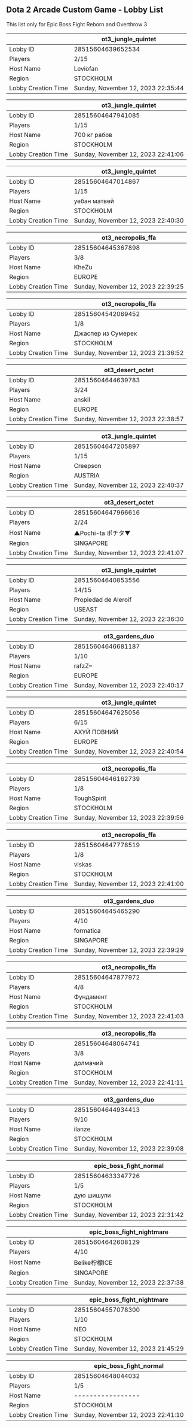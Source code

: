 ## Dota 2 Arcade Custom Game - Lobby List

This list only for Epic Boss Fight Reborn and Overthrow 3

|  | ot3_jungle_quintet |
| ------ | ------ |
| Lobby ID | 28515604639652534 |
| Players | 2/15 |
| Host Name | Leviofan |
| Region | STOCKHOLM |
| Lobby Creation Time | Sunday, November 12, 2023 22:35:44 |


|  | ot3_jungle_quintet |
| ------ | ------ |
| Lobby ID | 28515604647941085 |
| Players | 1/15 |
| Host Name | 700 кг рабов |
| Region | STOCKHOLM |
| Lobby Creation Time | Sunday, November 12, 2023 22:41:06 |


|  | ot3_jungle_quintet |
| ------ | ------ |
| Lobby ID | 28515604647014867 |
| Players | 1/15 |
| Host Name | уебан матвей |
| Region | STOCKHOLM |
| Lobby Creation Time | Sunday, November 12, 2023 22:40:30 |


|  | ot3_necropolis_ffa |
| ------ | ------ |
| Lobby ID | 28515604645367898 |
| Players | 3/8 |
| Host Name | KheZu |
| Region | EUROPE |
| Lobby Creation Time | Sunday, November 12, 2023 22:39:25 |


|  | ot3_necropolis_ffa |
| ------ | ------ |
| Lobby ID | 28515604542069452 |
| Players | 1/8 |
| Host Name | Джаспер из Сумерек |
| Region | STOCKHOLM |
| Lobby Creation Time | Sunday, November 12, 2023 21:36:52 |


|  | ot3_desert_octet |
| ------ | ------ |
| Lobby ID | 28515604644639783 |
| Players | 3/24 |
| Host Name | anskil |
| Region | EUROPE |
| Lobby Creation Time | Sunday, November 12, 2023 22:38:57 |


|  | ot3_jungle_quintet |
| ------ | ------ |
| Lobby ID | 28515604647205897 |
| Players | 1/15 |
| Host Name | Creepson |
| Region | AUSTRIA |
| Lobby Creation Time | Sunday, November 12, 2023 22:40:37 |


|  | ot3_desert_octet |
| ------ | ------ |
| Lobby ID | 28515604647966616 |
| Players | 2/24 |
| Host Name | ▲Pochi-ta ポチタ▼ |
| Region | SINGAPORE |
| Lobby Creation Time | Sunday, November 12, 2023 22:41:07 |


|  | ot3_jungle_quintet |
| ------ | ------ |
| Lobby ID | 28515604640853556 |
| Players | 14/15 |
| Host Name | Propiedad de Aleroif |
| Region | USEAST |
| Lobby Creation Time | Sunday, November 12, 2023 22:36:30 |


|  | ot3_gardens_duo |
| ------ | ------ |
| Lobby ID | 28515604646681187 |
| Players | 1/10 |
| Host Name | rafzZ~ |
| Region | EUROPE |
| Lobby Creation Time | Sunday, November 12, 2023 22:40:17 |


|  | ot3_jungle_quintet |
| ------ | ------ |
| Lobby ID | 28515604647625056 |
| Players | 6/15 |
| Host Name | АХУЙ ПОВНИЙ |
| Region | EUROPE |
| Lobby Creation Time | Sunday, November 12, 2023 22:40:54 |


|  | ot3_necropolis_ffa |
| ------ | ------ |
| Lobby ID | 28515604646162739 |
| Players | 1/8 |
| Host Name | ToughSpirit |
| Region | STOCKHOLM |
| Lobby Creation Time | Sunday, November 12, 2023 22:39:56 |


|  | ot3_necropolis_ffa |
| ------ | ------ |
| Lobby ID | 28515604647778519 |
| Players | 1/8 |
| Host Name | viskas |
| Region | STOCKHOLM |
| Lobby Creation Time | Sunday, November 12, 2023 22:41:00 |


|  | ot3_gardens_duo |
| ------ | ------ |
| Lobby ID | 28515604645465290 |
| Players | 4/10 |
| Host Name | formatica |
| Region | SINGAPORE |
| Lobby Creation Time | Sunday, November 12, 2023 22:39:29 |


|  | ot3_necropolis_ffa |
| ------ | ------ |
| Lobby ID | 28515604647877972 |
| Players | 4/8 |
| Host Name | Фундамент |
| Region | STOCKHOLM |
| Lobby Creation Time | Sunday, November 12, 2023 22:41:03 |


|  | ot3_necropolis_ffa |
| ------ | ------ |
| Lobby ID | 28515604648064741 |
| Players | 3/8 |
| Host Name | долмачий |
| Region | STOCKHOLM |
| Lobby Creation Time | Sunday, November 12, 2023 22:41:11 |


|  | ot3_gardens_duo |
| ------ | ------ |
| Lobby ID | 28515604644934413 |
| Players | 9/10 |
| Host Name | ilanze |
| Region | STOCKHOLM |
| Lobby Creation Time | Sunday, November 12, 2023 22:39:08 |


|  | epic_boss_fight_normal |
| ------ | ------ |
| Lobby ID | 28515604633347726 |
| Players | 1/5 |
| Host Name | дую шишули |
| Region | STOCKHOLM |
| Lobby Creation Time | Sunday, November 12, 2023 22:31:42 |


|  | epic_boss_fight_nightmare |
| ------ | ------ |
| Lobby ID | 28515604642608129 |
| Players | 4/10 |
| Host Name | Belike柠檬ICE |
| Region | SINGAPORE |
| Lobby Creation Time | Sunday, November 12, 2023 22:37:38 |


|  | epic_boss_fight_nightmare |
| ------ | ------ |
| Lobby ID | 28515604557078300 |
| Players | 1/10 |
| Host Name | NEO |
| Region | STOCKHOLM |
| Lobby Creation Time | Sunday, November 12, 2023 21:45:29 |


|  | epic_boss_fight_normal |
| ------ | ------ |
| Lobby ID | 28515604648044032 |
| Players | 1/5 |
| Host Name | ----------------- |
| Region | STOCKHOLM |
| Lobby Creation Time | Sunday, November 12, 2023 22:41:10 |


